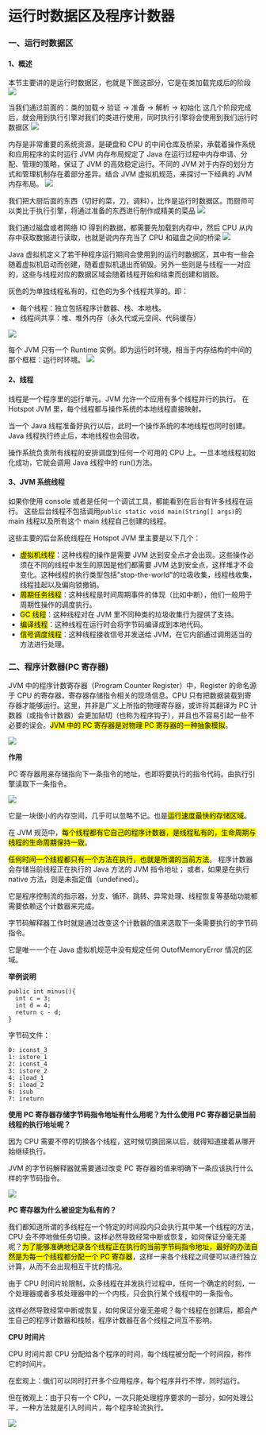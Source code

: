# 运行时数据区及程序计数器

### 一、运行时数据区

#### 1、概述

本节主要讲的是运行时数据区，也就是下图这部分，它是在类加载完成后的阶段
![](./images/03-运行时数据区及程序计数器-1690361544274.png)

当我们通过前面的：类的加载-> 验证 -> 准备 -> 解析 -> 初始化 这几个阶段完成后，就会用到执行引擎对我们的类进行使用，同时执行引擎将会使用到我们运行时数据区
![](./images/03-运行时数据区及程序计数器-1690361550433.png)

内存是非常重要的系统资源，是硬盘和 CPU 的中间仓库及桥梁，承载着操作系统和应用程序的实时运行 JVM 内存布局规定了 Java
在运行过程中内存申请、分配、管理的策略，保证了 JVM 的高效稳定运行。不同的 JVM 对于内存的划分方式和管理机制存在着部分差异。结合
JVM 虚拟机规范，来探讨一下经典的 JVM 内存布局。
![](./images/03-运行时数据区及程序计数器-1690361556926.png)

我们把大厨后面的东西（切好的菜，刀，调料），比作是运行时数据区。而厨师可以类比于执行引擎，将通过准备的东西进行制作成精美的菜品
![](./images/03-运行时数据区及程序计数器-1690361563600.png)

我们通过磁盘或者网络 IO 得到的数据，都需要先加载到内存中，然后 CPU 从内存中获取数据进行读取，也就是说内存充当了 CPU
和磁盘之间的桥梁
![](./images/03-运行时数据区及程序计数器-1690361573267.png)

Java 虚拟机定义了若干种程序运行期间会使用到的运行时数据区，其中有一些会随着虚拟机启动而创建，随着虚拟机退出而销毁。另外一些则是与线程一一对应的，这些与线程对应的数据区域会随着线程开始和结束而创建和销毁。

灰色的为单独线程私有的，红色的为多个线程共享的。即：

- 每个线程：独立包括程序计数器、栈、本地栈。
- 线程间共享：堆、堆外内存（永久代或元空间、代码缓存）

![](./images/03-运行时数据区及程序计数器-1690361583116.png)

每个 JVM 只有一个 Runtime 实例。即为运行时环境，相当于内存结构的中间的那个框框：运行时环境。
![](./images/03-运行时数据区及程序计数器-1690361590555.png)

#### 2、线程

线程是一个程序里的运行单元。JVM 允许一个应用有多个线程并行的执行。 在 Hotspot JVM 里，每个线程都与操作系统的本地线程直接映射。

当一个 Java 线程准备好执行以后，此时一个操作系统的本地线程也同时创建。Java 线程执行终止后，本地线程也会回收。

操作系统负责所有线程的安排调度到任何一个可用的 CPU 上。一旦本地线程初始化成功，它就会调用 Java 线程中的 run()方法。

#### 3、JVM 系统线程

如果你使用 console 或者是任何一个调试工具，都能看到在后台有许多线程在运行。
这些后台线程不包括调用`public static void main(String[] args)`的 main 线程以及所有这个 main 线程自己创建的线程。

这些主要的后台系统线程在 Hotspot JVM 里主要是以下几个：

- <mark>虚拟机线程</mark>：这种线程的操作是需要 JVM 达到安全点才会出现。这些操作必须在不同的线程中发生的原因是他们都需要
  JVM 达到安全点，这样堆才不会变化。这种线程的执行类型包括"stop-the-world"的垃圾收集，线程栈收集，线程挂起以及偏向锁撤销。
- <mark>周期任务线程</mark>：这种线程是时间周期事件的体现（比如中断），他们一般用于周期性操作的调度执行。
- <mark>GC 线程</mark>：这种线程对在 JVM 里不同种类的垃圾收集行为提供了支持。
- <mark>编译线程</mark>：这种线程在运行时会将字节码编译成到本地代码。
- <mark>信号调度线程</mark>：这种线程接收信号并发送给 JVM，在它内部通过调用适当的方法进行处理。

### 二、程序计数器(PC 寄存器)

JVM 中的程序计数寄存器（Program Counter Register）中，Register 的命名源于 CPU 的寄存器，寄存器存储指令相关的现场信息。CPU
只有把数据装载到寄存器才能够运行。这里，并非是广义上所指的物理寄存器，或许将其翻译为 PC
计数器（或指令计数器）会更加贴切（也称为程序钩子），并且也不容易引起一些不必要的误会。<mark>JVM 中的 PC 寄存器是对物理 PC
寄存器的一种抽象模拟</mark>。

![](./images/03-运行时数据区及程序计数器-1690361613682.png)

**作用**

PC 寄存器用来存储指向下一条指令的地址，也即将要执行的指令代码。由执行引擎读取下一条指令。

![](./images/03-运行时数据区及程序计数器-1690361624578.png)

它是一块很小的内存空间，几乎可以忽略不记。也是<mark>运行速度最快的存储区域</mark>。

在 JVM 规范中，<mark>每个线程都有它自己的程序计数器，是线程私有的，生命周期与线程的生命周期保持一致</mark>。

<mark>任何时间一个线程都只有一个方法在执行，也就是所谓的当前方法</mark>。
程序计数器会存储当前线程正在执行的 Java 方法的 JVM 指令地址；
或者，如果是在执行 native 方法，则是未指定值（undefined）。

它是程序控制流的指示器，分支、循环、跳转、异常处理、线程恢复等基础功能都需要依赖这个计数器来完成。

字节码解释器工作时就是通过改变这个计数器的值来选取下一条需要执行的字节码指令。

它是唯一一个在 Java 虚拟机规范中没有规定任何 OutofMemoryError 情况的区域。

**举例说明**

```
public int minus(){
  int c = 3;
  int d = 4;
  return c - d;
}
```

字节码文件：

```shell
0: iconst_3
1: istore_1
2: iconst_4
3: istore_2
4: iload_1
5: iload_2
6: isub
7: ireturn
```

**使用 PC 寄存器存储字节码指令地址有什么用呢？为什么使用 PC 寄存器记录当前线程的执行地址呢？**

因为 CPU 需要不停的切换各个线程，这时候切换回来以后，就得知道接着从哪开始继续执行。

JVM 的字节码解释器就需要通过改变 PC 寄存器的值来明确下一条应该执行什么样的字节码指令。

![](./images/03-运行时数据区及程序计数器-1690361691784.png)

**PC 寄存器为什么被设定为私有的？**

我们都知道所谓的多线程在一个特定的时间段内只会执行其中某一个线程的方法，CPU
会不停地做任务切换，这样必然导致经常中断或恢复，如何保证分毫无差呢？<mark>为了能够准确地记录各个线程正在执行的当前字节码指令地址，最好的办法自然是为每一个线程都分配一个
PC 寄存器</mark>，这样一来各个线程之间便可以进行独立计算，从而不会出现相互干扰的情况。

由于 CPU 时间片轮限制，众多线程在并发执行过程中，任何一个确定的时刻，一个处理器或者多核处理器中的一个内核，只会执行某个线程中的一条指令。

这样必然导致经常中断或恢复，如何保证分毫无差呢？每个线程在创建后，都会产生自己的程序计数器和栈帧，程序计数器在各个线程之间互不影响。

**CPU 时间片**

CPU 时间片即 CPU 分配给各个程序的时间，每个线程被分配一个时间段，称作它的时间片。

在宏观上：俄们可以同时打开多个应用程序，每个程序并行不悖，同时运行。

但在微观上：由于只有一个 CPU，一次只能处理程序要求的一部分，如何处理公平，一种方法就是引入时间片，每个程序轮流执行。

![](./images/03-运行时数据区及程序计数器-1690361706807.png)
